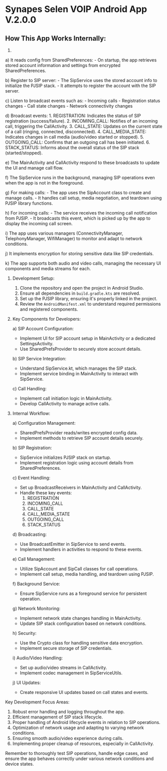 # Synapes Selen VOIP Android App V.2.0.0

## How This App Works Internally:
1. 

   a) It reads config from SharedPreferences:
      - On startup, the app retrieves stored account information and settings from encrypted SharedPreferences.

   b) Register to SIP server:
      - The SipService uses the stored account info to initialize the PJSIP stack.
      - It attempts to register the account with the SIP server.

   c) Listen to broadcast events such as:
      - Incoming calls
      - Registration status changes
      - Call state changes
      - Network connectivity changes

   d) Broadcast events:
      1. REGISTRATION: Indicates the status of SIP registration (success/failure).
      2. INCOMING_CALL: Notifies of an incoming call, triggering the CallActivity.
      3. CALL_STATE: Updates on the current state of a call (ringing, connected, disconnected).
      4. CALL_MEDIA_STATE: Indicates changes in call media (audio/video started or stopped).
      5. OUTGOING_CALL: Confirms that an outgoing call has been initiated.
      6. STACK_STATUS: Informs about the overall status of the SIP stack (started/stopped).

   e) The MainActivity and CallActivity respond to these broadcasts to update the UI and manage call flow.

   f) The SipService runs in the background, managing SIP operations even when the app is not in the foreground.

   g) For making calls:
      - The app uses the SipAccount class to create and manage calls.
      - It handles call setup, media negotiation, and teardown using PJSIP library functions.

   h) For incoming calls:
      - The service receives the incoming call notification from PJSIP.
      - It broadcasts this event, which is picked up by the app to display the incoming call screen.

   i) The app uses various managers (ConnectivityManager, TelephonyManager, WifiManager) to monitor and adapt to network conditions.

   j) It implements encryption for storing sensitive data like SIP credentials.

   k) The app supports both audio and video calls, managing the necessary UI components and media streams for each.



1. Development Setup:

   1. Clone the repository and open the project in Android Studio.
   2. Ensure all dependencies in `build.gradle.kts` are resolved.
   3. Set up the PJSIP library, ensuring it's properly linked in the project.
   4. Review the `AndroidManifest.xml` to understand required permissions and registered components.

2. Key Components for Developers:

   a) SIP Account Configuration:
      - Implement UI for SIP account setup in MainActivity or a dedicated SettingsActivity.
      - Use SharedPrefsProvider to securely store account details.

   b) SIP Service Integration:
      - Understand SipService.kt, which manages the SIP stack.
      - Implement service binding in MainActivity to interact with SipService.

   c) Call Handling:
      - Implement call initiation logic in MainActivity.
      - Develop CallActivity to manage active calls.

3. Internal Workflow:

   a) Configuration Management:
      - SharedPrefsProvider reads/writes encrypted config data.
      - Implement methods to retrieve SIP account details securely.

   b) SIP Registration:
      - SipService initializes PJSIP stack on startup.
      - Implement registration logic using account details from SharedPreferences.

   c) Event Handling:
      - Set up BroadcastReceivers in MainActivity and CallActivity.
      - Handle these key events:
        1. REGISTRATION
        2. INCOMING_CALL
        3. CALL_STATE
        4. CALL_MEDIA_STATE
        5. OUTGOING_CALL
        6. STACK_STATUS

   d) Broadcasting:
      - Use BroadcastEmitter in SipService to send events.
      - Implement handlers in activities to respond to these events.

   e) Call Management:
      - Utilize SipAccount and SipCall classes for call operations.
      - Implement call setup, media handling, and teardown using PJSIP.

   f) Background Service:
      - Ensure SipService runs as a foreground service for persistent operation.

   g) Network Monitoring:
      - Implement network state changes handling in MainActivity.
      - Update SIP stack configuration based on network conditions.

   h) Security:
      - Use the Crypto class for handling sensitive data encryption.
      - Implement secure storage of SIP credentials.

   i) Audio/Video Handling:
      - Set up audio/video streams in CallActivity.
      - Implement codec management in SipServiceUtils.

   j) UI Updates:
      - Create responsive UI updates based on call states and events.

Key Development Focus Areas:
1. Robust error handling and logging throughout the app.
2. Efficient management of SIP stack lifecycle.
3. Proper handling of Android lifecycle events in relation to SIP operations.
4. Optimization of network usage and adapting to varying network conditions.
5. Ensuring smooth audio/video experience during calls.
6. Implementing proper cleanup of resources, especially in CallActivity.

Remember to thoroughly test SIP operations, handle edge cases, and ensure the app behaves correctly under various network conditions and device states.